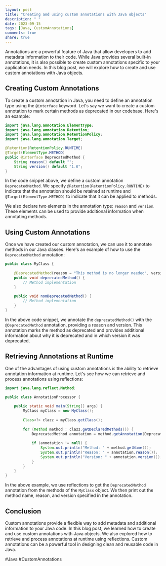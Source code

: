 ```yaml
---
layout: post
title: "Creating and using custom annotations with Java objects"
description: " "
date: 2023-09-15
tags: [Java, CustomAnnotations]
comments: true
share: true
---
```


Annotations are a powerful feature of Java that allow developers to add metadata information to their code. While Java provides several built-in annotations, it is also possible to create custom annotations specific to your application needs. In this blog post, we will explore how to create and use custom annotations with Java objects.

## Creating Custom Annotations

To create a custom annotation in Java, you need to define an annotation type using the `@interface` keyword. Let's say we want to create a custom annotation to mark certain methods as deprecated in our codebase. Here's an example:

```java
import java.lang.annotation.ElementType;
import java.lang.annotation.Retention;
import java.lang.annotation.RetentionPolicy;
import java.lang.annotation.Target;

@Retention(RetentionPolicy.RUNTIME)
@Target(ElementType.METHOD)
public @interface DeprecatedMethod {
    String reason() default "";
    String version() default "1.0";
}
```

In the code snippet above, we define a custom annotation `DeprecatedMethod`. We specify `@Retention(RetentionPolicy.RUNTIME)` to indicate that the annotation should be retained at runtime and `@Target(ElementType.METHOD)` to indicate that it can be applied to methods.

We also declare two elements in the annotation type: `reason` and `version`. These elements can be used to provide additional information when annotating methods.

## Using Custom Annotations

Once we have created our custom annotation, we can use it to annotate methods in our Java classes. Here's an example of how to use the `DeprecatedMethod` annotation:

```java
public class MyClass {
    
    @DeprecatedMethod(reason = "This method is no longer needed", version = "2.0")
    public void deprecatedMethod() {
        // Method implementation
    }
    
    public void nonDeprecatedMethod() {
        // Method implementation
    }
}
```

In the above code snippet, we annotate the `deprecatedMethod()` with the `@DeprecatedMethod` annotation, providing a reason and version. This annotation marks the method as deprecated and provides additional information about why it is deprecated and in which version it was deprecated.

## Retrieving Annotations at Runtime

One of the advantages of using custom annotations is the ability to retrieve annotation information at runtime. Let's see how we can retrieve and process annotations using reflections:

```java
import java.lang.reflect.Method;

public class AnnotationProcessor {
    
    public static void main(String[] args) {
        MyClass myClass = new MyClass();
        
        Class<?> clazz = myClass.getClass();
        
        for (Method method : clazz.getDeclaredMethods()) {
            DeprecatedMethod annotation = method.getAnnotation(DeprecatedMethod.class);
            
            if (annotation != null) {
                System.out.println("Method: " + method.getName());
                System.out.println("Reason: " + annotation.reason());
                System.out.println("Version: " + annotation.version());
            }
        }
    }
}
```

In the above example, we use reflections to get the `DeprecatedMethod` annotation from the methods of the `MyClass` object. We then print out the method name, reason, and version specified in the annotation.

## Conclusion

Custom annotations provide a flexible way to add metadata and additional information to your Java code. In this blog post, we learned how to create and use custom annotations with Java objects. We also explored how to retrieve and process annotations at runtime using reflections. Custom annotations can be a powerful tool in designing clean and reusable code in Java.

#Java #CustomAnnotations